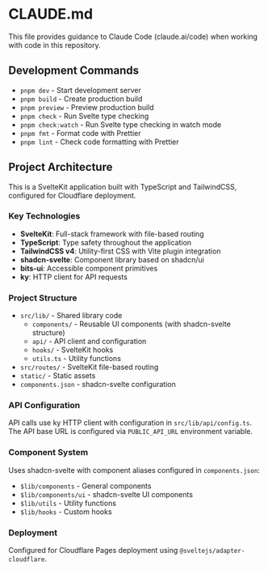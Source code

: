 # CLAUDE.md

This file provides guidance to Claude Code (claude.ai/code) when working with code in this repository.

## Development Commands

- `pnpm dev` - Start development server
- `pnpm build` - Create production build  
- `pnpm preview` - Preview production build
- `pnpm check` - Run Svelte type checking
- `pnpm check:watch` - Run Svelte type checking in watch mode
- `pnpm fmt` - Format code with Prettier
- `pnpm lint` - Check code formatting with Prettier

## Project Architecture

This is a SvelteKit application built with TypeScript and TailwindCSS, configured for Cloudflare deployment.

### Key Technologies
- **SvelteKit**: Full-stack framework with file-based routing
- **TypeScript**: Type safety throughout the application
- **TailwindCSS v4**: Utility-first CSS with Vite plugin integration
- **shadcn-svelte**: Component library based on shadcn/ui
- **bits-ui**: Accessible component primitives
- **ky**: HTTP client for API requests

### Project Structure
- `src/lib/` - Shared library code
  - `components/` - Reusable UI components (with shadcn-svelte structure)
  - `api/` - API client and configuration
  - `hooks/` - SvelteKit hooks
  - `utils.ts` - Utility functions
- `src/routes/` - SvelteKit file-based routing
- `static/` - Static assets
- `components.json` - shadcn-svelte configuration

### API Configuration
API calls use ky HTTP client with configuration in `src/lib/api/config.ts`. The API base URL is configured via `PUBLIC_API_URL` environment variable.

### Component System
Uses shadcn-svelte with component aliases configured in `components.json`:
- `$lib/components` - General components
- `$lib/components/ui` - shadcn-svelte UI components
- `$lib/utils` - Utility functions
- `$lib/hooks` - Custom hooks

### Deployment
Configured for Cloudflare Pages deployment using `@sveltejs/adapter-cloudflare`.